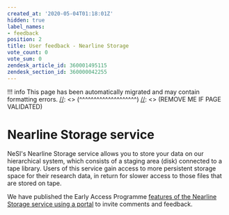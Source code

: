 ```yaml
---
created_at: '2020-05-04T01:18:01Z'
hidden: true
label_names:
- feedback
position: 2
title: User feedback - Nearline Storage
vote_count: 0
vote_sum: 0
zendesk_article_id: 360001495115
zendesk_section_id: 360000042255
---
```




[//]: <> (REMOVE ME IF PAGE VALIDATED)
[//]: <> (vvvvvvvvvvvvvvvvvvvv)
!!! info
    This page has been automatically migrated and may contain formatting errors.
[//]: <> (^^^^^^^^^^^^^^^^^^^^)
[//]: <> (REMOVE ME IF PAGE VALIDATED)

# Nearline Storage service

NeSI's Nearline Storage service allows you to store your data on our
hierarchical system, which consists of a staging area (disk) connected
to a tape library. Users of this service gain access to more persistent
storage space for their research data, in return for slower access to
those files that are stored on tape.

We have published the Early Access Programme [features of the Nearline
Storage service using a
portal](https://portal.productboard.com/qycxs5fchgry4t3rgm7jwhep) to
invite comments and feedback.

 

 

 
